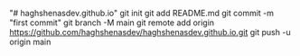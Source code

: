"# haghshenasdev.github.io"   git init  git add README.md  git commit -m "first commit"  git branch -M main  git remote add origin https://github.com/haghshenasdev/haghshenasdev.github.io.git  git push -u origin main
